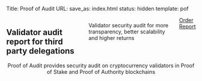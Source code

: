 Title: Proof of Audit
URL:
save_as: index.html
status: hidden
template: pof

<style>
.header-bg {
  /*background-color:#2D2F43;*/
  background-size: cover;
  background-position: center top;
  position:absolute;
  top:0;
  width:100%;
  height:100%;
  pointer-events:none;
  opacity:0.95;
}

.header {
  position:fixed;
  top:0;
  left:0;
  right:0;
  height:10rem;
  /*z-index: 10;*/
  z-index: 1;
  /*background-color:transparent;*/
  /*background-color: #2B2B3B;*/

}

@media (min-width: 550px) {

  html {
    background-image:url(/images/cover.png);
  }


}

</style>

<section id="home">
	<div class="container">
	<div class="row">
	<div class="six columns offset-by-three splash">
		<h2 class="slogan">
			Validator audit report for third party delegations
			<!-- Celebrating Top Talent in Tech, At All Positions -->
		</h2>
		<p class="byline">Validator security audit for more transparency, better scalability and higher returns</p>
		<a class="nominate nav-item" href="/pages/services.html">
		<div class="hang"></div>Order Report</a>
	</div>
	</div>
	<div class="row">
	<div class="eight columns offset-by-two" style="text-align:center;">
		<!-- <div class="testimonial-name">John Smith</div> -->
		<div class="testimonial">Proof of Audit provides security audit on cryptocurrency validators in Proof of Stake and Proof of Authority blockchains</div>
	</div>
	</div>
	</div>
</section>

<div class="sep"></div>